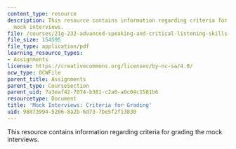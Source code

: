 ```yaml
---
content_type: resource
description: This resource contains information regarding criteria for grading the
  mock interviews.
file: /courses/21g-232-advanced-speaking-and-critical-listening-skills-els-spring-2007/9887399452068a2b6d737be5f2f13830_MIT21G_232S07_interview_gr.pdf
file_size: 154595
file_type: application/pdf
learning_resource_types:
- Assignments
license: https://creativecommons.org/licenses/by-nc-sa/4.0/
ocw_type: OCWFile
parent_title: Assignments
parent_type: CourseSection
parent_uid: 7a3eaf42-7074-b381-c2a0-a0c04c1581b6
resourcetype: Document
title: 'Mock Interviews: Criteria for Grading'
uid: 98873994-5206-8a2b-6d73-7be5f2f13830
---
```

This resource contains information regarding criteria for grading the mock interviews.